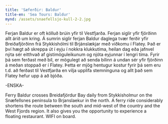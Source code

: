 ```yaml
---
title: 'Sæferðir: Baldur'
title-en: 'Sea Tours: Baldur'
mynd: /assets/snaefellsjo-kull-2-2.jpg
---
```

Ferjan Baldur er oft kölluð brúin yfir til Vestfjarða. Ferjan siglir yfir fjörðinn allt árið um kring. Á sumrin siglir ferjan Baldur daglega tvær ferðir yfir Breiðafjörðinn frá Stykkishólmi til Brjánslækjar með viðkomu í Flatey. Það er því hægt að skreppa út í eyju í nokkra klukkutíma, heilan dag eða jafnvel nýta sér eitthvað af gistimöguleikunum og njóta eyjunnar í lengri tíma. Fyrir þá sem ferðast með bíl, er mögulegt að senda bílinn á undan sér yfir fjörðinn á meðan stoppað er í Flatey. Þetta er mjög hentugur kostur fyrir þá sem eru t.d. að ferðast til Vestfjarða en vilja upplifa stemninguna og allt það sem Flatey hefur upp á að bjóða.

\-ENSKA-

Ferry Baldur crosses Breidafjördur Bay daily from Stykkisholmur on the Snæfellsnes peninsula to Brjanslaekur in the north. A ferry ride considerably shortens the route between the south and mid-west of the country and the West Fjords region. It also gives you the opportunity to experience a floating restaurant. WIFI on board.
